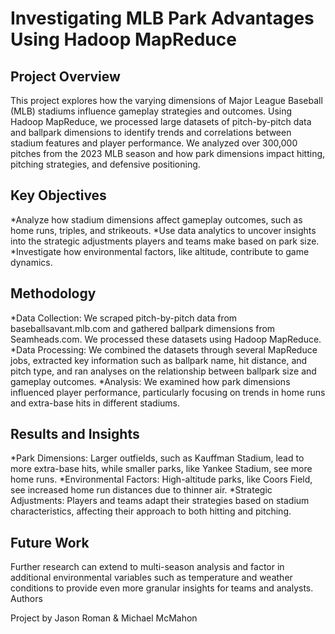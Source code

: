 # Investigating MLB Park Advantages Using Hadoop MapReduce
## Project Overview

This project explores how the varying dimensions of Major League Baseball (MLB) stadiums influence gameplay strategies and outcomes. Using Hadoop MapReduce, we processed large datasets of pitch-by-pitch data and ballpark dimensions to identify trends and correlations between stadium features and player performance. We analyzed over 300,000 pitches from the 2023 MLB season and how park dimensions impact hitting, pitching strategies, and defensive positioning.
## Key Objectives
   *Analyze how stadium dimensions affect gameplay outcomes, such as home runs, triples, and strikeouts.
   *Use data analytics to uncover insights into the strategic adjustments players and teams make based on park size.
   *Investigate how environmental factors, like altitude, contribute to game dynamics.

## Methodology
   *Data Collection: We scraped pitch-by-pitch data from baseballsavant.mlb.com and gathered ballpark dimensions from Seamheads.com. We processed these datasets using Hadoop MapReduce.
   *Data Processing: We combined the datasets through several MapReduce jobs, extracted key information such as ballpark name, hit distance, and pitch type, and ran analyses on the relationship between ballpark size and gameplay outcomes.
   *Analysis: We examined how park dimensions influenced player performance, particularly focusing on trends in home runs and extra-base hits in different stadiums.

## Results and Insights
   *Park Dimensions: Larger outfields, such as Kauffman Stadium, lead to more extra-base hits, while smaller parks, like Yankee Stadium, see more home runs.
   *Environmental Factors: High-altitude parks, like Coors Field, see increased home run distances due to thinner air.
   *Strategic Adjustments: Players and teams adapt their strategies based on stadium characteristics, affecting their approach to both hitting and pitching.

## Future Work

Further research can extend to multi-season analysis and factor in additional environmental variables such as temperature and weather conditions to provide even more granular insights for teams and analysts.
Authors

Project by Jason Roman & Michael McMahon
